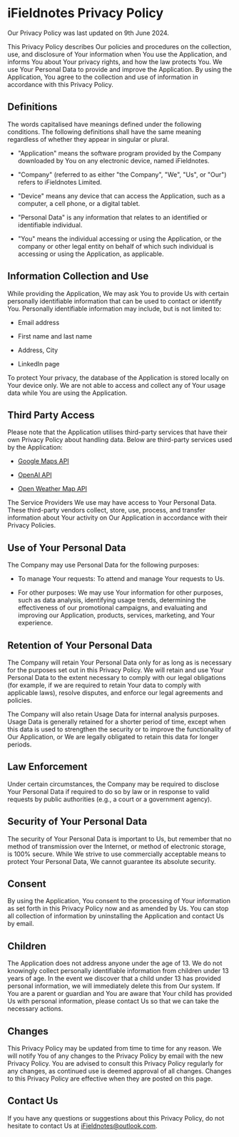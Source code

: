 # iFieldnotes Privacy Policy 

Our Privacy Policy was last updated on 9th June 2024. 

This Privacy Policy describes Our policies and procedures on the collection, use, and disclosure of Your information when You use the Application, and informs You about Your privacy rights, and how the law protects You. We use Your Personal Data to provide and improve the Application. By using the Application, You agree to the collection and use of information in accordance with this Privacy Policy. 

## Definitions 

The words capitalised have meanings defined under the following conditions. The following definitions shall have the same meaning regardless of whether they appear in singular or plural. 

- "Application" means the software program provided by the Company downloaded by You on any electronic device, named iFieldnotes. 

- "Company" (referred to as either "the Company", "We", "Us", or "Our") refers to iFieldnotes Limited. 

- "Device" means any device that can access the Application, such as a computer, a cell phone, or a digital tablet. 

- "Personal Data" is any information that relates to an identified or identifiable individual. 

- "You" means the individual accessing or using the Application, or the company or other legal entity on behalf of which such individual is accessing or using the Application, as applicable. 

## Information Collection and Use 

While providing the Application, We may ask You to provide Us with certain personally identifiable information that can be used to contact or identify You. Personally identifiable information may include, but is not limited to: 

- Email address 

- First name and last name 

- Address, City 

- LinkedIn page 

To protect Your privacy, the database of the Application is stored locally on Your device only. We are not able to access and collect any of Your usage data while You are using the Application. 

## Third Party Access 

Please note that the Application utilises third-party services that have their own Privacy Policy about handling data. Below are third-party services used by the Application: 

- [Google Maps API](https://policies.google.com/privacy)  

- [OpenAI API](https://openai.com/en-GB/policies/eu-privacy-policy/) 

- [Open Weather Map API](https://openweather.co.uk/privacy-policy#:~:text=We%20do%20not%20collect%20or,and%20other%20API%20request%20parameters.) 

The Service Providers We use may have access to Your Personal Data. These third-party vendors collect, store, use, process, and transfer information about Your activity on Our Application in accordance with their Privacy Policies. 

## Use of Your Personal Data 

The Company may use Personal Data for the following purposes: 

- To manage Your requests: To attend and manage Your requests to Us. 

- For other purposes: We may use Your information for other purposes, such as data analysis, identifying usage trends, determining the effectiveness of our promotional campaigns, and evaluating and improving our Application, products, services, marketing, and Your experience. 

## Retention of Your Personal Data 

The Company will retain Your Personal Data only for as long as is necessary for the purposes set out in this Privacy Policy. We will retain and use Your Personal Data to the extent necessary to comply with our legal obligations (for example, if we are required to retain Your data to comply with applicable laws), resolve disputes, and enforce our legal agreements and policies. 

The Company will also retain Usage Data for internal analysis purposes. Usage Data is generally retained for a shorter period of time, except when this data is used to strengthen the security or to improve the functionality of Our Application, or We are legally obligated to retain this data for longer periods. 

## Law Enforcement 

Under certain circumstances, the Company may be required to disclose Your Personal Data if required to do so by law or in response to valid requests by public authorities (e.g., a court or a government agency). 

## Security of Your Personal Data 

The security of Your Personal Data is important to Us, but remember that no method of transmission over the Internet, or method of electronic storage, is 100% secure. While We strive to use commercially acceptable means to protect Your Personal Data, We cannot guarantee its absolute security. 

## Consent 

By using the Application, You consent to the processing of Your information as set forth in this Privacy Policy now and as amended by Us. You can stop all collection of information by uninstalling the Application and contact Us by email. 

## Children 

The Application does not address anyone under the age of 13. We do not knowingly collect personally identifiable information from children under 13 years of age. In the event we discover that a child under 13 has provided personal information, we will immediately delete this from Our system. If You are a parent or guardian and You are aware that Your child has provided Us with personal information, please contact Us so that we can take the necessary actions. 

## Changes 

This Privacy Policy may be updated from time to time for any reason. We will notify You of any changes to the Privacy Policy by email with the new Privacy Policy. You are advised to consult this Privacy Policy regularly for any changes, as continued use is deemed approval of all changes. Changes to this Privacy Policy are effective when they are posted on this page. 

## Contact Us 

If you have any questions or suggestions about this Privacy Policy, do not hesitate to contact Us at iFieldnotes@outlook.com.
